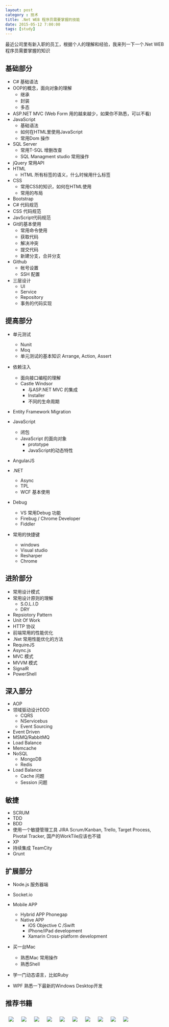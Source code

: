 ```yaml
---
layout: post
category : 技术
title: .Net WEB 程序员需要掌握的技能
date: 2015-05-12 7:00:00
tags: [study]
---
```



<style type="text/css">
img {	
    margin: 10px;
    max-width: 150px;        
	}

</style>

最近公司里有新入职的员工，根据个人的理解和经验，我来列一下一个.Net WEB程序员需要掌握的知识

## 基础部分

* C# 基础语法
* OOP的概念，面向对象的理解
	* 继承
	* 封装
	* 多态
* ASP.NET MVC (Web Form 用的越来越少，如果你不熟悉，可以不看)
* JavaScript
	* 基础语法
	* 如何在HTML里使用JavaScript
	* 常用Dom 操作
* SQL Server 
	* 常用T-SQL 增删改查
	* SQL Managment studio 常用操作
* jQuery 常用API
* HTML 
	* HTML 所有标签的语义，什么时候用什么标签
* CSS
	* 常用CSS的知识，如何在HTML使用
	* 常用的布局 
* Bootstrap
* C# 代码规范
* CSS 代码规范
* JavScript代码规范
* Git的基本使用
	* 常用命令使用
	* 获取代码
	* 解决冲突
	* 提交代码
	* 新建分支，合并分支
* Github
	* 帐号设置
	* SSH 配置 
* 三层设计
	* UI
	* Service
	* Repository
	* 事务的代码实现

## 提高部分
* 单元测试
	* Nunit
	* Moq
	* 单元测试的基本知识 Arrange, Action, Assert
	
* 依赖注入
	* 面向接口编程的理解 
	* Castle Windsor
		* 与ASP.NET MVC 的集成
		* Installer
		* 不同的生命周期
* Entity Framework Migration
* JavaScript
	* 闭包
	* JavaScript 的面向对象
		* prototype
		* JavaScript的动态特性
* AngularJS
* .NET
	* Async
	* TPL
	* WCF 基本使用

* Debug
	* VS 常用Debug 功能
	* Firebug / Chrome Developer
	* Fiddler
* 常用的快捷键
	* windows
	* Visual studio
	* Resharper
	* Chrome

## 进阶部分

* 常用设计模式
* 常用设计原则的理解
	* S.O.L.I.D
	* DRY
* Repsiotory Pattern
* Unit Of Work
* HTTP 协议
* 前端常用的性能优化
* .Net 常用性能优化的方法
* RequireJS
* Async.js 
* MVC 模式
* MVVM 模式
* SignalR
* PowerShell


## 深入部分
* AOP
* 领域驱动设计DDD
	* CQRS
	* NServicebus
	* Event Sourcing
* Event Driven
* MSMQ/RabbitMQ
* Load Balance
* Memcache
* NoSQL
	* MongoDB
	* Redis
* Load Balance
	* Cache 问题
	* Session 问题

## 敏捷
* SCRUM
* TDD
* BDD
* 使用一个敏捷管理工具 JIRA Scrum/Kanban, Trello, Target Process, Pivotal Tracker, 国产的WorkTile应该也不错
* XP 
* 持续集成  TeamCity
* Grunt
 

## 扩展部分
* Node.js 服务器端
* Socket.io
* Mobile APP
	* Hybrid APP Phonegap
	* Native APP
		* iOS Objective C /Swift
		* iPhone/iPad development
		* Xamarin Cross-platform development
* 买一台Mac
	* 熟悉Mac 常用操作
	* 熟悉Shell
	
* 学一门动态语言，比如Ruby
* WPF 熟悉一下最新的Windows Desktop开发

## 推荐书籍

<img  src="https://cdn.jsdelivr.net/gh/wangdeshui/blogpics@master/books/agile.jpg"/>
<img  src="https://cdn.jsdelivr.net/gh/wangdeshui/blogpics@master/books/cleancode.jpg"/>
<img  src="https://cdn.jsdelivr.net/gh/wangdeshui/blogpics@master/books/codecomplete.jpg"/>
<img  src="https://cdn.jsdelivr.net/gh/wangdeshui/blogpics@master/books/csharpindepth.jpg"/>
<img  src="https://cdn.jsdelivr.net/gh/wangdeshui/blogpics@master/books/productiveprogrammer.jpg"/>
<img  src="https://cdn.jsdelivr.net/gh/wangdeshui/blogpics@master/books/refactor.jpg"/>
<img  src="https://cdn.jsdelivr.net/gh/wangdeshui/blogpics@master/books/clrviacsharp.jpg"/>	
<img  src="https://cdn.jsdelivr.net/gh/wangdeshui/blogpics@master/books/theartofunittesting.jpg"/>
<img  src="https://cdn.jsdelivr.net/gh/wangdeshui/blogpics@master/books/designpatterns.jpg"/>	
<img  src="https://cdn.jsdelivr.net/gh/wangdeshui/blogpics@master/books/scrumandxp.jpg"/>		
	
	

	


